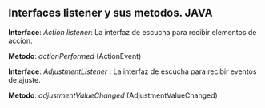 ## Interfaces listener y sus metodos. JAVA

**Interface**: *Action listener*: La interfaz de escucha para recibir elementos de accion.

**Metodo**: *actionPerformed* (ActionEvent)


**Interface**: *AdjustmentListener* : La interfaz de escucha para recibir eventos de ajuste.

**Metodo**: *adjustmentValueChanged* (AdjustmentValueChanged)


